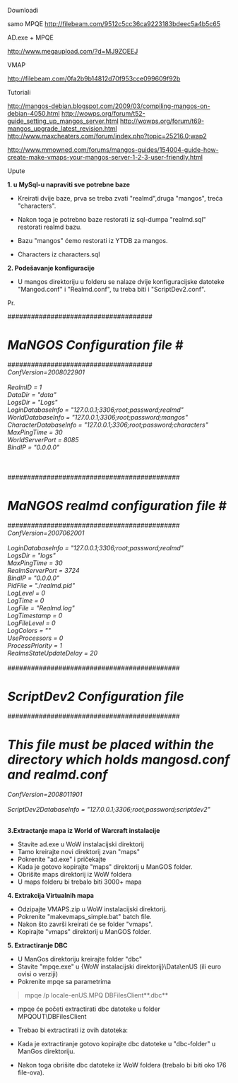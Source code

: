 Downloadi

samo MPQE
http://filebeam.com/9512c5cc36ca9223183bdeec5a4b5c65

AD.exe + MPQE

http://www.megaupload.com/?d=MJ9ZOEEJ

VMAP

http://filebeam.com/0fa2b9b14812d70f953cce099609f92b

Tutoriali

http://mangos-debian.blogspot.com/2009/03/compiling-mangos-on-debian-4050.html
http://wowps.org/forum/t52-guide_setting_up_mangos_server.html
http://wowps.org/forum/t69-mangos_upgrade_latest_revision.html
http://www.maxcheaters.com/forum/index.php?topic=25216.0;wap2

http://www.mmowned.com/forums/mangos-guides/154004-guide-how-create-make-vmaps-your-mangos-server-1-2-3-user-friendly.html

Upute

<b>1. u MySql-u napraviti sve potrebne baze</b>

  * Kreirati dvije baze, prva se treba zvati "realmd",druga "mangos", treća "characters".

  * Nakon toga je potrebno baze restorati iz sql-dumpa "realmd.sql" restorati realmd bazu.
  * Bazu "mangos" ćemo restorati iz YTDB za mangos.
  * Characters iz characters.sql



<b>2. Podešavanje konfiguracije</b>

  * U mangos direktoriju u folderu se nalaze dvije konfiguracijske datoteke        "Mangod.conf" i "Realmd.conf", tu treba biti i "ScriptDev2.conf".


Pr.

<i>

#####################################<br>
# MaNGOS Configuration file #<br>
#####################################<br>
ConfVersion=2008022901<br>
<br>
RealmID = 1<br>
DataDir = "data"<br>
LogsDir = "Logs"<br>
LoginDatabaseInfo = "127.0.0.1;3306;root;password;realmd"<br>
WorldDatabaseInfo = "127.0.0.1;3306;root;password;mangos"<br>
CharacterDatabaseInfo = "127.0.0.1;3306;root;password;characters"<br>
MaxPingTime = 30<br>
WorldServerPort = 8085<br>
BindIP = "0.0.0.0"<br>
<br>
<br>
<br>
############################################<br>
# MaNGOS realmd configuration file #<br>
############################################<br>
ConfVersion=2007062001<br>
<br>
LoginDatabaseInfo = "127.0.0.1;3306;root;password;realmd"<br>
LogsDir = "logs"<br>
MaxPingTime = 30<br>
RealmServerPort = 3724<br>
BindIP = "0.0.0.0"<br>
PidFile = "./realmd.pid"<br>
LogLevel = 0<br>
LogTime = 0<br>
LogFile = "Realmd.log"<br>
LogTimestamp = 0<br>
LogFileLevel = 0<br>
LogColors = ""<br>
UseProcessors = 0<br>
ProcessPriority = 1<br>
RealmsStateUpdateDelay = 20<br>
<br>
############################################<br>
# ScriptDev2 Configuration file<br>
############################################<br>
# This file must be placed within the directory which holds mangosd.conf and realmd.conf<br>
ConfVersion=2008011901<br>
<br>
ScriptDev2DatabaseInfo = "127.0.0.1;3306;root;password;scriptdev2"<br>
<br>
</i>

<b>3.Extractanje mapa iz World of Warcraft instalacije</b>

  * Stavite ad.exe u WoW instalacijski direktorij
  * Tamo kreirajte novi direktorij zvan "maps"
  * Pokrenite "ad.exe" i pričekajte
  * Kada je gotovo kopirajte "maps" direktorij u ManGOS folder.
  * Obrišite maps direktorij iz WoW foldera
  * U maps folderu bi trebalo biti 3000+ mapa


<b>4. Extrakcija Virtualnih mapa</b>

  * Odzipajte VMAPS.zip u WoW instalacijski direktorij.
  * Pokrenite "makevmaps\_simple.bat" batch file.
  * Nakon što završi kreirati će se folder "vmaps".
  * Kopirajte "vmaps" direktorij u ManGOS folder.


<b>5. Extractiranje DBC</b>


  * U ManGos direktoriju kreirajte folder "dbc"
  * Stavite "mpqe.exe" u {WoW instalacijski direktorij}\Data\enUS (ili euro ovisi o verziji)
  * Pokrenite mpqe sa parametrima

> mpqe /p locale-enUS.MPQ DBFilesClient\**.dbc**

  * mpqe će početi extractirati dbc datoteke u folder MPQOUT\DBFilesClient


  * Trebao bi extractirati iz ovih datoteka:


  * Kada je extractiranje gotovo kopirajte dbc datoteke u "dbc-folder" u ManGos direktoriju.

  * Nakon toga obrišite dbc datoteke iz WoW foldera (trebalo bi biti oko 176 file-ova).




